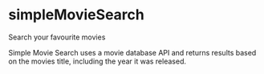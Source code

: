 # simpleMovieSearch
Search your favourite movies

Simple Movie Search uses a movie database API and returns results based on the movies title, including the year it was released.
